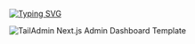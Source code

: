 [![Typing SVG](https://readme-typing-svg.demolab.com?font=Fira+Code&size=24&pause=1000&color=2196F3&random=false&width=435&lines=Hi+there%F0%9F%91%8B)](https://git.io/typing-svg)


![TailAdmin Next.js Admin Dashboard Template](https://github.com/your-repo-path-to-the-image/image.png)
